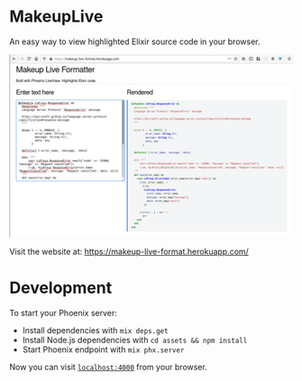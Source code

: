 # MakeupLive

An easy way to view highlighted Elixir source code in your browser.

![Website screenshot](screenshot.png)

Visit the website at: https://makeup-live-format.herokuapp.com/

# Development

To start your Phoenix server:

  * Install dependencies with `mix deps.get`
  * Install Node.js dependencies with `cd assets && npm install`
  * Start Phoenix endpoint with `mix phx.server`

Now you can visit [`localhost:4000`](http://localhost:4000) from your browser.

